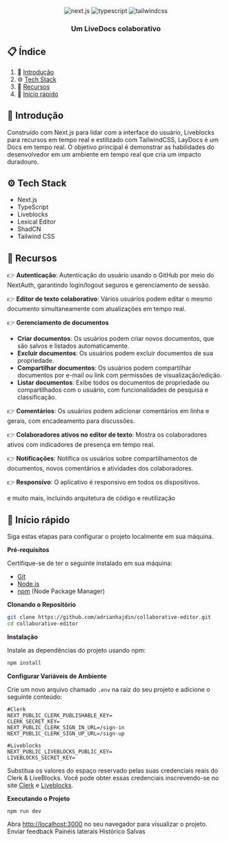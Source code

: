 <div align="center">

<div>
<img src="https://img.shields.io/badge/-Next_JS-black?style=for-the-badge&logoColor=white&logo=nextdotjs&color=61DAFB" alt="next.js" />
<img src="https://img.shields.io/badge/-TypeScript-black?style=for-the-badge&logoColor=white&logo=typescript&color=3178C6" alt="typescript" />
<img src="https://img.shields.io/badge/-Tailwind_CSS-black?style=for-the-badge&logoColor=white&logo=tailwindcss&color=06B6D4" alt="tailwindcss" />
</div>

<h3 align="center">Um LiveDocs colaborativo</h3>

</div>

## 📋 <a name="table">Índice</a>

1. 🤖 [Introdução](#introdução)
2. ⚙️ [Tech Stack](#tech-stack)
3. 🔋 [Recursos](#recursos)
4. 🤸 [Início rápido](#início-rápido)


## <a name="introduction">🤖 Introdução</a>

Construído com Next.js para lidar com a interface do usuário, Liveblocks para recursos em tempo real e estilizado com TailwindCSS, LayDocs é um Docs em tempo real. O objetivo principal é demonstrar as habilidades do desenvolvedor em um ambiente em tempo real que cria um impacto duradouro.

## <a name="tech-stack">⚙️ Tech Stack</a>

- Next.js
- TypeScript
- Liveblocks
- Lexical Editor
- ShadCN
- Tailwind CSS

## <a name="features">🔋 Recursos</a>

👉 **Autenticação**: Autenticação do usuário usando o GitHub por meio do NextAuth, garantindo login/logout seguros e gerenciamento de sessão.

👉 **Editor de texto colaborativo**: Vários usuários podem editar o mesmo documento simultaneamente com atualizações em tempo real.

👉 **Gerenciamento de documentos**
- **Criar documentos**: Os usuários podem criar novos documentos, que são salvos e listados automaticamente.
- **Excluir documentos**: Os usuários podem excluir documentos de sua propriedade.
- **Compartilhar documentos**: Os usuários podem compartilhar documentos por e-mail ou link com permissões de visualização/edição.
- **Listar documentos**: Exibe todos os documentos de propriedade ou compartilhados com o usuário, com funcionalidades de pesquisa e classificação.

👉 **Comentários**: Os usuários podem adicionar comentários em linha e gerais, com encadeamento para discussões.

👉 **Colaboradores ativos no editor de texto**: Mostra os colaboradores ativos com indicadores de presença em tempo real.

👉 **Notificações**: Notifica os usuários sobre compartilhamentos de documentos, novos comentários e atividades dos colaboradores.

👉 **Responsivo**: O aplicativo é responsivo em todos os dispositivos.

e muito mais, incluindo arquitetura de código e reutilização

## <a name="quick-start">🤸 Início rápido</a>

Siga estas etapas para configurar o projeto localmente em sua máquina.

**Pré-requisitos**

Certifique-se de ter o seguinte instalado em sua máquina:

- [Git](https://git-scm.com/)
- [Node.js](https://nodejs.org/en)
- [npm](https://www.npmjs.com/) (Node Package Manager)

**Clonando o Repositório**

```bash
git clone https://github.com/adrianhajdin/collaborative-editor.git
cd collaborative-editor
```

**Instalação**

Instale as dependências do projeto usando npm:

```bash
npm install
```

**Configurar Variáveis ​​de Ambiente**

Crie um novo arquivo chamado `.env` na raiz do seu projeto e adicione o seguinte conteúdo:

```env
#Clerk
NEXT_PUBLIC_CLERK_PUBLISHABLE_KEY=
CLERK_SECRET_KEY=
NEXT_PUBLIC_CLERK_SIGN_IN_URL=/sign-in
NEXT_PUBLIC_CLERK_SIGN_UP_URL=/sign-up

#Liveblocks
NEXT_PUBLIC_LIVEBLOCKS_PUBLIC_KEY=
LIVEBLOCKS_SECRET_KEY=
```

Substitua os valores do espaço reservado pelas suas credenciais reais do Clerk & LiveBlocks. Você pode obter essas credenciais inscrevendo-se no site [Clerk](https://clerk.com/) e [Liveblocks](liveblocks.io/).

**Executando o Projeto**

```bash
npm run dev
```

Abra [http://localhost:3000](http://localhost:3000) no seu navegador para visualizar o projeto.
Enviar feedback
Painéis laterais
Histórico
Salvas
